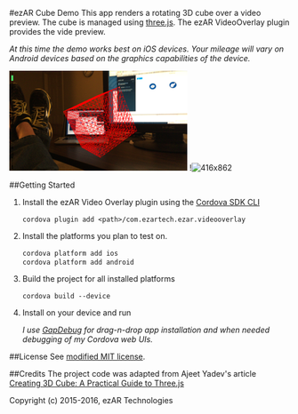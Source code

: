 #ezAR Cube Demo
This app renders a rotating 3D cube over a video preview. The cube is managed using 
[three.js](http://threejs.org/). The ezAR VideoOverlay plugin provides the vide preview.  
  
*At this time the demo works best on iOS devices. Your mileage will vary on Android devices based on the 
graphics capabilities of the device.* 
  
![screenshot](screenshot.png)  !![416x862](https://youtu.be/P4mNpWkUWX4)


##Getting Started
1. Install the ezAR Video Overlay plugin using the [Cordova SDK CLI](https://cordova.apache.org/)  

    ```
    cordova plugin add <path>/com.ezartech.ezar.videooverlay
    ```  
    
2. Install the platforms you plan to test on.  

    ```
    cordova platform add ios
    cordova platform add android
    ```
    
3. Build the project for all installed platforms  

    ```
    cordova build --device
    ```  
    
4. Install on your device and run  
  
    *I use [GapDebug](https://www.genuitec.com/products/gapdebug/) for drag-n-drop 
    app installation and when needed debugging of my Cordova web UIs.*
  
##License
See [modified MIT license](LICENSE).  
  
##Credits
The project code was adapted from Ajeet Yadev's article 
[Creating 3D Cube: A Practical Guide to Three.js](http://www.awwwards.com/creating-3d-cube-a-practical-guide-to-three-js-with-live-demo.html)  
  
Copyright (c) 2015-2016, ezAR Technologies